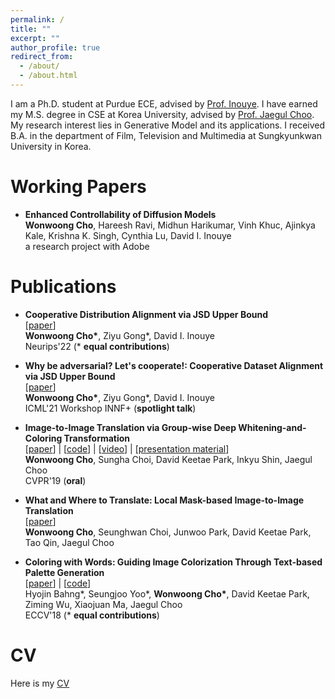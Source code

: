 ```yaml
---
permalink: /
title: ""
excerpt: ""
author_profile: true
redirect_from: 
  - /about/
  - /about.html
---
```


I am a Ph.D. student at Purdue ECE, advised by [Prof. Inouye](https://www.davidinouye.com/). I have earned my M.S. degree in CSE at Korea University, advised by [Prof. Jaegul Choo](https://sites.google.com/site/jaegulchoo/). My research interest lies in Generative Model and its applications. I received B.A. in the department of Film, Television and Multimedia at Sungkyunkwan University in Korea. 


Working Papers
======
- **Enhanced Controllability of Diffusion Models** <br/>
**Wonwoong Cho**, Hareesh Ravi, Midhun Harikumar, Vinh Khuc, Ajinkya Kale, Krishna K. Singh, Cynthia Lu, David I. Inouye<br/>
a research project with Adobe<br/>


Publications
======

- **Cooperative Distribution Alignment via JSD Upper Bound** <br/>
[[paper](https://arxiv.org/abs/2207.02286)] <br/>
**Wonwoong Cho\***, Ziyu Gong\*, David I. Inouye<br/>
Neurips'22 (\* **equal contributions**)<br/>


- **Why be adversarial? Let's cooperate!: Cooperative Dataset Alignment via JSD Upper Bound** <br/>
[[paper](https://openreview.net/forum?id=_l8XYZe88K4)] <br/>
**Wonwoong Cho\***, Ziyu Gong\*, David I. Inouye<br/>
ICML'21 Workshop INNF+ (**spotlight talk**)<br/>


- **Image-to-Image Translation via Group-wise Deep Whitening-and-Coloring Transformation** <br/>
[[paper](https://arxiv.org/abs/1812.09912)] | [[code](https://github.com/WonwoongCho/GDWCT)] | [[video](https://youtu.be/PzALQZOy09c?t=364)] | [[presentation material](https://drive.google.com/open?id=1Kkk0eYMV-ntqrCvb2vmdPSkZqla5Ix4W)]<br/>
**Wonwoong Cho**, Sungha Choi, David Keetae Park, Inkyu Shin, Jaegul Choo<br/>
CVPR'19 (**oral**)<br/>

- **What and Where to Translate: Local Mask-based Image-to-Image Translation** <br/>
[[paper](https://arxiv.org/abs/1906.03598)]<br/>
**Wonwoong Cho**, Seunghwan Choi, Junwoo Park, David Keetae Park, Tao Qin, Jaegul Choo<br/>

- **Coloring with Words: Guiding Image Colorization Through Text-based Palette Generation**<br/>
[[paper](https://arxiv.org/abs/1804.04128)] | [[code](https://github.com/awesome-davian/Text2Colors)]<br/>
Hyojin Bahng\*, Seungjoo Yoo\*, **Wonwoong Cho\***, David Keetae Park, Ziming Wu, Xiaojuan Ma, Jaegul Choo<br/>
ECCV'18 (\* **equal contributions**)<br/>




<!-- | <figure style="width: 120px"> <img src="{{ site.url }}{{ site.baseurl }}/images/cycada.jpg" alt=""> </figure> | **CyCADA: Cycle-Consistent Adversarial Domain Adaptation**<br/>Judy Hoffman, Eric Tzeng, **Taesung Park**, Jun-Yan Zhu, Phillip Isola, Kate Saenko, Alexei Efros, Trevor Darrell<br/>ICML 2018<br/>[paper](https://arxiv.org/pdf/1711.03213.pdf) \| [code](https://github.com/jhoffman/cycada_release) | -->
<!-- | <figure style="width: 120px"> <img src="{{ site.url }}{{ site.baseurl }}/images/humanioc.png" alt=""> </figure> |  **Inverse Optimal Control for Humanoid Locomotion**<br/>**Taesung Park**, Sergey Levine<br/>RSS Workshop on Inverse Optimal Control & Robotic Learning from Demonstration, 2013<br/>[Paper]({{ site.url }}{{ site.baseurl }}/files/humanioc.pdf)| -->


CV
======

Here is my [CV](https://drive.google.com/file/d/1zXnInUXTyLw7Cgm4QfZbLByS-q2TSJOL/view?usp=share_link)

<!-- Here's my [CV]({{ site.url }}{{ site.baseurl }}/files/CV_TaesungPark_20190318.pdf) -->
